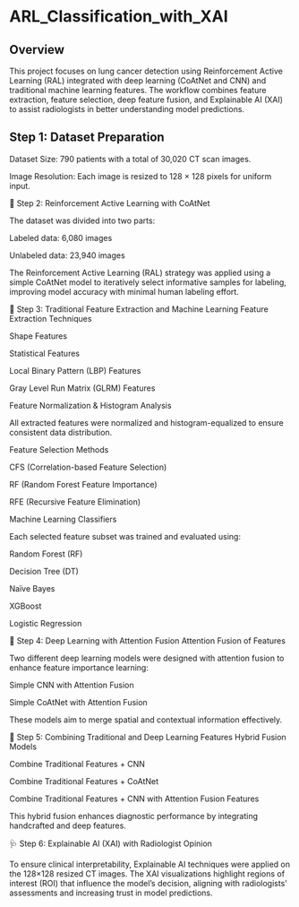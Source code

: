 # ARL_Classification_with_XAI
## Overview

This project focuses on lung cancer detection using Reinforcement Active Learning (RAL) integrated with deep learning (CoAtNet and CNN) and traditional machine learning features.
The workflow combines feature extraction, feature selection, deep feature fusion, and Explainable AI (XAI) to assist radiologists in better understanding model predictions.

## Step 1: Dataset Preparation

Dataset Size: 790 patients with a total of 30,020 CT scan images.

Image Resolution: Each image is resized to 128 × 128 pixels for uniform input.

🤖 Step 2: Reinforcement Active Learning with CoAtNet

The dataset was divided into two parts:

Labeled data: 6,080 images

Unlabeled data: 23,940 images

The Reinforcement Active Learning (RAL) strategy was applied using a simple CoAtNet model to iteratively select informative samples for labeling, improving model accuracy with minimal human labeling effort.

🧩 Step 3: Traditional Feature Extraction and Machine Learning
Feature Extraction Techniques

Shape Features

Statistical Features

Local Binary Pattern (LBP) Features

Gray Level Run Matrix (GLRM) Features

Feature Normalization & Histogram Analysis

All extracted features were normalized and histogram-equalized to ensure consistent data distribution.

Feature Selection Methods

CFS (Correlation-based Feature Selection)

RF (Random Forest Feature Importance)

RFE (Recursive Feature Elimination)

Machine Learning Classifiers

Each selected feature subset was trained and evaluated using:

Random Forest (RF)

Decision Tree (DT)

Naïve Bayes

XGBoost

Logistic Regression

🧠 Step 4: Deep Learning with Attention Fusion
Attention Fusion of Features

Two different deep learning models were designed with attention fusion to enhance feature importance learning:

Simple CNN with Attention Fusion

Simple CoAtNet with Attention Fusion

These models aim to merge spatial and contextual information effectively.

🔗 Step 5: Combining Traditional and Deep Learning Features
Hybrid Fusion Models

Combine Traditional Features + CNN

Combine Traditional Features + CoAtNet

Combine Traditional Features + CNN with Attention Fusion Features

This hybrid fusion enhances diagnostic performance by integrating handcrafted and deep features.

🩺 Step 6: Explainable AI (XAI) with Radiologist Opinion

To ensure clinical interpretability, Explainable AI techniques were applied on the 128×128 resized CT images.
The XAI visualizations highlight regions of interest (ROI) that influence the model’s decision, aligning with radiologists’ assessments and increasing trust in model predictions.
